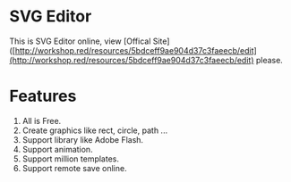 # SVG Editor

This is SVG Editor online,  view [Offical Site]([http://workshop.red/resources/5bdceff9ae904d37c3faeecb/edit](http://workshop.red/resources/5bdceff9ae904d37c3faeecb/edit) please.


# Features

 1. All is Free.
 2. Create graphics like rect, circle, path ...
 3. Support library like Adobe Flash.
 4. Support animation.
 5. Support million templates.
 6. Support remote save online.

